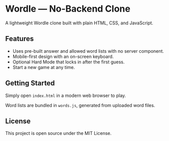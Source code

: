 # Wordle — No-Backend Clone

A lightweight Wordle clone built with plain HTML, CSS, and JavaScript.

## Features
- Uses pre-built answer and allowed word lists with no server component.
- Mobile-first design with an on-screen keyboard.
- Optional Hard Mode that locks in after the first guess.
- Start a new game at any time.

## Getting Started
Simply open `index.html` in a modern web browser to play.

Word lists are bundled in `words.js`, generated from uploaded word files.

## License
This project is open source under the MIT License.
